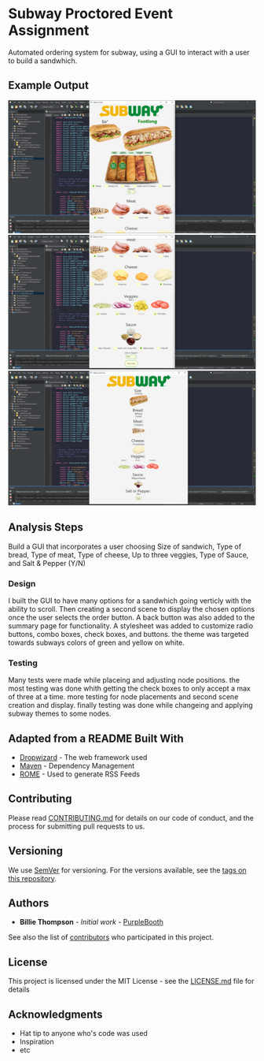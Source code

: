 # Subway Proctored Event Assignment

Automated ordering system for subway, using a GUI to interact with a user to build a sandwhich.

## Example Output

![Sample Output](README.jpg)
![Sample Output](README2.jpg)
![Sample Output](README3.jpg)

## Analysis Steps

Build a GUI that incorporates a user choosing
Size of sandwich,
Type of bread,
Type of meat,
Type of cheese,
Up to three veggies,
Type of Sauce, and
Salt & Pepper (Y/N)

### Design

I built the GUI to have many options for a sandwhich going verticly with the ability to scroll. Then creating a second scene to display the chosen options once the user selects the order button.
A back button was also added to the summary page for functionality. A stylesheet was added to customize radio buttons, combo boxes, check boxes, and buttons. the theme was targeted towards subways colors of green and yellow on white.

### Testing

Many tests were made while placeing and adjusting node positions.
the most testing was done whith getting the check boxes to only accept a max of three at a time.
more testing for node placements and second scene creation and display.
finally testing was done while changeing and applying subway themes to some nodes.

## Adapted from a README Built With

* [Dropwizard](http://www.dropwizard.io/1.0.2/docs/) - The web framework used
* [Maven](https://maven.apache.org/) - Dependency Management
* [ROME](https://rometools.github.io/rome/) - Used to generate RSS Feeds

## Contributing

Please read [CONTRIBUTING.md](https://gist.github.com/PurpleBooth/b24679402957c63ec426) for details on our code of conduct, and the process for submitting pull requests to us.

## Versioning

We use [SemVer](http://semver.org/) for versioning. For the versions available, see the [tags on this repository](https://github.com/your/project/tags). 

## Authors

* **Billie Thompson** - *Initial work* - [PurpleBooth](https://github.com/PurpleBooth)

See also the list of [contributors](https://github.com/your/project/contributors) who participated in this project.

## License

This project is licensed under the MIT License - see the [LICENSE.md](LICENSE.md) file for details

## Acknowledgments

* Hat tip to anyone who's code was used
* Inspiration
* etc
